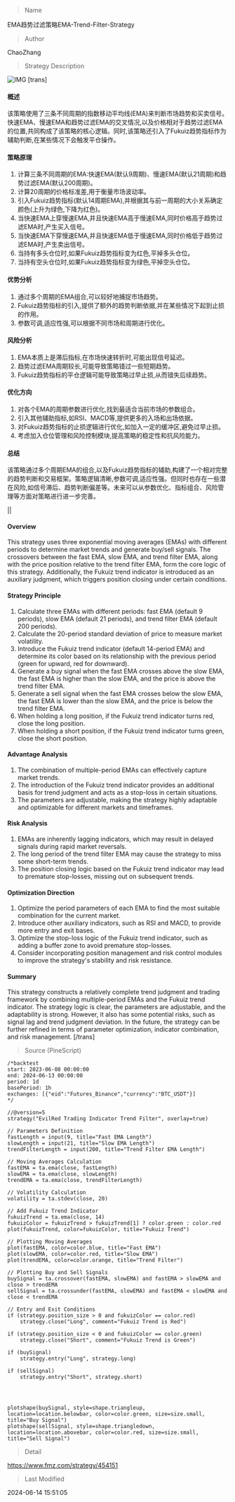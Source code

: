 
> Name

EMA趋势过滤策略EMA-Trend-Filter-Strategy

> Author

ChaoZhang

> Strategy Description

![IMG](https://www.fmz.com/upload/asset/1988ca72bf8817f05e4.png)
[trans]
#### 概述
该策略使用了三条不同周期的指数移动平均线(EMA)来判断市场趋势和买卖信号。快速EMA、慢速EMA和趋势过滤EMA的交叉情况,以及价格相对于趋势过滤EMA的位置,共同构成了该策略的核心逻辑。同时,该策略还引入了Fukuiz趋势指标作为辅助判断,在某些情况下会触发平仓操作。

#### 策略原理
1. 计算三条不同周期的EMA:快速EMA(默认9周期)、慢速EMA(默认21周期)和趋势过滤EMA(默认200周期)。
2. 计算20周期的价格标准差,用于衡量市场波动率。
3. 引入Fukuiz趋势指标(默认14周期EMA),并根据其与前一周期的大小关系确定颜色(上升为绿色,下降为红色)。
4. 当快速EMA上穿慢速EMA,并且快速EMA高于慢速EMA,同时价格高于趋势过滤EMA时,产生买入信号。
5. 当快速EMA下穿慢速EMA,并且快速EMA低于慢速EMA,同时价格低于趋势过滤EMA时,产生卖出信号。
6. 当持有多头仓位时,如果Fukuiz趋势指标变为红色,平掉多头仓位。
7. 当持有空头仓位时,如果Fukuiz趋势指标变为绿色,平掉空头仓位。

#### 优势分析
1. 通过多个周期的EMA组合,可以较好地捕捉市场趋势。
2. Fukuiz趋势指标的引入,提供了额外的趋势判断依据,并在某些情况下起到止损的作用。
3. 参数可调,适应性强,可以根据不同市场和周期进行优化。

#### 风险分析
1. EMA本质上是滞后指标,在市场快速转折时,可能出现信号延迟。
2. 趋势过滤EMA周期较长,可能导致策略错过一些短期趋势。
3. Fukuiz趋势指标的平仓逻辑可能导致策略过早止损,从而错失后续趋势。

#### 优化方向
1. 对各个EMA的周期参数进行优化,找到最适合当前市场的参数组合。
2. 引入其他辅助指标,如RSI、MACD等,提供更多的入场和出场依据。
3. 对Fukuiz趋势指标的止损逻辑进行优化,如加入一定的缓冲区,避免过早止损。
4. 考虑加入仓位管理和风险控制模块,提高策略的稳定性和抗风险能力。

#### 总结
该策略通过多个周期EMA的组合,以及Fukuiz趋势指标的辅助,构建了一个相对完整的趋势判断和交易框架。策略逻辑清晰,参数可调,适应性强。但同时也存在一些潜在风险,如信号滞后、趋势判断偏差等。未来可以从参数优化、指标组合、风险管理等方面对策略进行进一步完善。

||

#### Overview
This strategy uses three exponential moving averages (EMAs) with different periods to determine market trends and generate buy/sell signals. The crossovers between the fast EMA, slow EMA, and trend filter EMA, along with the price position relative to the trend filter EMA, form the core logic of this strategy. Additionally, the Fukuiz trend indicator is introduced as an auxiliary judgment, which triggers position closing under certain conditions.

#### Strategy Principle
1. Calculate three EMAs with different periods: fast EMA (default 9 periods), slow EMA (default 21 periods), and trend filter EMA (default 200 periods).
2. Calculate the 20-period standard deviation of price to measure market volatility.
3. Introduce the Fukuiz trend indicator (default 14-period EMA) and determine its color based on its relationship with the previous period (green for upward, red for downward).
4. Generate a buy signal when the fast EMA crosses above the slow EMA, the fast EMA is higher than the slow EMA, and the price is above the trend filter EMA.
5. Generate a sell signal when the fast EMA crosses below the slow EMA, the fast EMA is lower than the slow EMA, and the price is below the trend filter EMA.
6. When holding a long position, if the Fukuiz trend indicator turns red, close the long position.
7. When holding a short position, if the Fukuiz trend indicator turns green, close the short position.

#### Advantage Analysis
1. The combination of multiple-period EMAs can effectively capture market trends.
2. The introduction of the Fukuiz trend indicator provides an additional basis for trend judgment and acts as a stop-loss in certain situations.
3. The parameters are adjustable, making the strategy highly adaptable and optimizable for different markets and timeframes.

#### Risk Analysis
1. EMAs are inherently lagging indicators, which may result in delayed signals during rapid market reversals.
2. The long period of the trend filter EMA may cause the strategy to miss some short-term trends.
3. The position closing logic based on the Fukuiz trend indicator may lead to premature stop-losses, missing out on subsequent trends.

#### Optimization Direction
1. Optimize the period parameters of each EMA to find the most suitable combination for the current market.
2. Introduce other auxiliary indicators, such as RSI and MACD, to provide more entry and exit bases.
3. Optimize the stop-loss logic of the Fukuiz trend indicator, such as adding a buffer zone to avoid premature stop-losses.
4. Consider incorporating position management and risk control modules to improve the strategy's stability and risk resistance.

#### Summary
This strategy constructs a relatively complete trend judgment and trading framework by combining multiple-period EMAs and the Fukuiz trend indicator. The strategy logic is clear, the parameters are adjustable, and the adaptability is strong. However, it also has some potential risks, such as signal lag and trend judgment deviation. In the future, the strategy can be further refined in terms of parameter optimization, indicator combination, and risk management.
[/trans]



> Source (PineScript)

``` pinescript
/*backtest
start: 2023-06-08 00:00:00
end: 2024-06-13 00:00:00
period: 1d
basePeriod: 1h
exchanges: [{"eid":"Futures_Binance","currency":"BTC_USDT"}]
*/

//@version=5
strategy("EvilRed Trading Indicator Trend Filter", overlay=true)

// Parameters Definition
fastLength = input(9, title="Fast EMA Length")
slowLength = input(21, title="Slow EMA Length")
trendFilterLength = input(200, title="Trend Filter EMA Length")

// Moving Averages Calculation
fastEMA = ta.ema(close, fastLength)
slowEMA = ta.ema(close, slowLength)
trendEMA = ta.ema(close, trendFilterLength)

// Volatility Calculation
volatility = ta.stdev(close, 20)

// Add Fukuiz Trend Indicator
fukuizTrend = ta.ema(close, 14)
fukuizColor = fukuizTrend > fukuizTrend[1] ? color.green : color.red
plot(fukuizTrend, color=fukuizColor, title="Fukuiz Trend")

// Plotting Moving Averages
plot(fastEMA, color=color.blue, title="Fast EMA")
plot(slowEMA, color=color.red, title="Slow EMA")
plot(trendEMA, color=color.orange, title="Trend Filter")

// Plotting Buy and Sell Signals
buySignal = ta.crossover(fastEMA, slowEMA) and fastEMA > slowEMA and close > trendEMA
sellSignal = ta.crossunder(fastEMA, slowEMA) and fastEMA < slowEMA and close < trendEMA

// Entry and Exit Conditions
if (strategy.position_size > 0 and fukuizColor == color.red)
    strategy.close("Long", comment="Fukuiz Trend is Red")

if (strategy.position_size < 0 and fukuizColor == color.green)
    strategy.close("Short", comment="Fukuiz Trend is Green")

if (buySignal)
    strategy.entry("Long", strategy.long)
    
if (sellSignal)
    strategy.entry("Short", strategy.short)




plotshape(buySignal, style=shape.triangleup, location=location.belowbar, color=color.green, size=size.small, title="Buy Signal")
plotshape(sellSignal, style=shape.triangledown, location=location.abovebar, color=color.red, size=size.small, title="Sell Signal")

```

> Detail

https://www.fmz.com/strategy/454151

> Last Modified

2024-06-14 15:51:05
